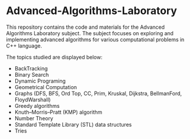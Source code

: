 # Advanced-Algorithms-Laboratory
This repository contains the code and materials for the Advanced Algorithms Laboratory subject. The subject focuses on exploring and implementing advanced algorithms for various computational problems in C++ language.

The topics studied are displayed below:

+ BackTracking
+ Binary Search
+ Dynamic Programing
+ Geometrical Computation
+ Graphs (DFS, BFS, Ord Top, CC, Prim, Kruskal, Dijkstra, BellmanFord, FloydWarshall)
+ Greedy algorithms
+ Knuth–Morris–Pratt (KMP) algorithm 
+ Number Theory
+ Standard Template Library (STL) data structures
+ Tries

